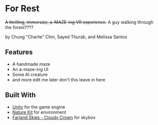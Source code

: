 # For Rest
~~A thrilling, immersize, a-MAZE-ing VR experience.~~
A guy walking through the forest????

by Chung "Charlie" Chin, Sayed Thurab, and Melissa Santos

## Features
 + A handmade maze
 + An a-maze-ing UI
 + Some AI creature
 + and more edit me later don't this leave in here

## Built With
 + [Unity](https://unity3d.com/) for the game engine
 + [Nature Kit](https://www.kenney.nl/assets/nature-kit) for environment
 + [Farland Skies - Cloudy Crown](https://assetstore.unity.com/packages/2d/textures-materials/sky/farland-skies-cloudy-crown-60004) for skybox

